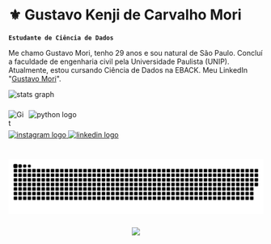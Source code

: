 # ⚜️ Gustavo Kenji de Carvalho Mori

**`Estudante de Ciência de Dados`**

Me chamo Gustavo Mori, tenho 29 anos e sou natural de São Paulo. Concluí a faculdade de engenharia civil pela Universidade Paulista (UNIP). Atualmente, estou cursando Ciência de Dados na EBACK. Meu LinkedIn "[Gustavo Mori](https://www.linkedin.com/in/gustavo-mori-79a878125/)".


<div align="left">
  <img src="https://github-readme-stats.vercel.app/api?username=GuhMori&hide_title=false&hide_rank=false&show_icons=true&include_all_commits=true&count_private=true&disable_animations=false&theme=dracula&locale=en&hide_border=false" height="150" alt="stats graph"  />
</div>

###
<img 
    align="left" 
    alt="Git" 
    title="Git"
    width="30px" 
    style="padding-right: 10px;" 
    src="https://cdn.jsdelivr.net/gh/devicons/devicon@latest/icons/azuresqldatabase/azuresqldatabase-original.svg" 
/>

<div align="left">
  <img src="https://cdn.jsdelivr.net/gh/devicons/devicon/icons/python/python-original.svg" height="30" alt="python logo"  />
</div>

###

<div align="left">
  <a href="https://www.instagram.com/guhkenji/" target="_blank">
    <img src="https://img.shields.io/static/v1?message=Instagram&logo=instagram&label=&color=E4405F&logoColor=white&labelColor=&style=for-the-badge" height="35" alt="instagram logo"  />
  </a>
  <a href="https://www.linkedin.com/in/gustavo-mori-79a878125/" target="_blank">
    <img src="https://img.shields.io/static/v1?message=LinkedIn&logo=linkedin&label=&color=0077B5&logoColor=white&labelColor=&style=for-the-badge" height="35" alt="linkedin logo"  />
  </a>
</div>

###

<br clear="both">

<img src="https://raw.githubusercontent.com/GuhMori/GuhMori/output/snake.svg" alt="Snake animation" />

###

<div align="center">
  <img src="https://profile-counter.glitch.me/GuhMori/count.svg?"  />
</div>

###
